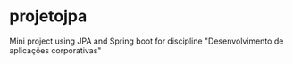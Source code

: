 # projetojpa
Mini project using JPA and Spring boot for discipline "Desenvolvimento de aplicações corporativas"
